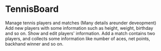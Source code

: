 # TennisBoard
Manage tennis players and matches
(Many details areunder deveopment)
Add new players with some information such as height, weight, birthday and so on.
Show and edit players' information.
Add a match contains two players, and collects some information like number of aces, net points, backhand winner and so on.

